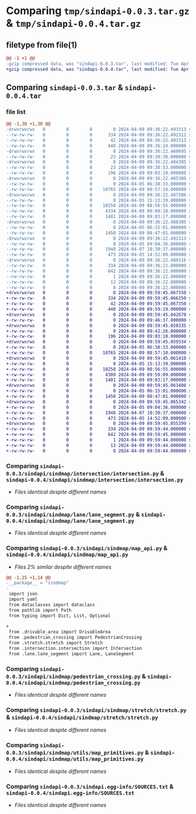 # Comparing `tmp/sindapi-0.0.3.tar.gz` & `tmp/sindapi-0.0.4.tar.gz`

## filetype from file(1)

```diff
@@ -1 +1 @@
-gzip compressed data, was "sindapi-0.0.3.tar", last modified: Tue Apr  9 09:36:22 2024, max compression
+gzip compressed data, was "sindapi-0.0.4.tar", last modified: Tue Apr  9 09:59:45 2024, max compression
```

## Comparing `sindapi-0.0.3.tar` & `sindapi-0.0.4.tar`

### file list

```diff
@@ -1,30 +1,30 @@
-drwxrwxrwx   0        0        0        0 2024-04-09 09:36:22.493313 sindapi-0.0.3/
--rw-rw-rw-   0        0        0      334 2024-04-09 09:36:22.492312 sindapi-0.0.3/PKG-INFO
--rw-rw-rw-   0        0        0       42 2024-04-09 09:36:22.493313 sindapi-0.0.3/setup.cfg
--rw-rw-rw-   0        0        0      440 2024-04-09 09:36:14.000000 sindapi-0.0.3/setup.py
-drwxrwxrwx   0        0        0        0 2024-04-09 09:36:22.460695 sindapi-0.0.3/sindapi/
--rw-rw-rw-   0        0        0       23 2024-04-09 09:30:38.000000 sindapi-0.0.3/sindapi/__init__.py
-drwxrwxrwx   0        0        0        0 2024-04-09 09:36:22.484305 sindapi-0.0.3/sindapi/sindmap/
--rw-rw-rw-   0        0        0       23 2024-04-09 09:30:53.000000 sindapi-0.0.3/sindapi/sindmap/__init__.py
--rw-rw-rw-   0        0        0      196 2024-04-09 09:03:10.000000 sindapi-0.0.3/sindapi/sindmap/drivable_area.py
-drwxrwxrwx   0        0        0        0 2024-04-09 09:36:22.485306 sindapi-0.0.3/sindapi/sindmap/intersection/
--rw-rw-rw-   0        0        0        0 2024-04-05 06:38:33.000000 sindapi-0.0.3/sindapi/sindmap/intersection/__init__.py
--rw-rw-rw-   0        0        0    10765 2024-04-09 08:57:10.000000 sindapi-0.0.3/sindapi/sindmap/intersection/intersection.py
-drwxrwxrwx   0        0        0        0 2024-04-09 09:36:22.487306 sindapi-0.0.3/sindapi/sindmap/lane/
--rw-rw-rw-   0        0        0        0 2024-04-05 15:13:39.000000 sindapi-0.0.3/sindapi/sindmap/lane/__init__.py
--rw-rw-rw-   0        0        0    10258 2024-04-09 08:56:55.000000 sindapi-0.0.3/sindapi/sindmap/lane/lane_segment.py
--rw-rw-rw-   0        0        0     4334 2024-04-09 09:08:10.000000 sindapi-0.0.3/sindapi/sindmap/map_api.py
--rw-rw-rw-   0        0        0     1481 2024-04-09 09:03:17.000000 sindapi-0.0.3/sindapi/sindmap/pedestrian_crossing.py
-drwxrwxrwx   0        0        0        0 2024-04-09 09:36:22.488305 sindapi-0.0.3/sindapi/sindmap/stretch/
--rw-rw-rw-   0        0        0        0 2024-04-05 06:15:01.000000 sindapi-0.0.3/sindapi/sindmap/stretch/__init__.py
--rw-rw-rw-   0        0        0     1450 2024-04-09 08:47:01.000000 sindapi-0.0.3/sindapi/sindmap/stretch/stretch.py
-drwxrwxrwx   0        0        0        0 2024-04-09 09:36:22.491313 sindapi-0.0.3/sindapi/sindmap/utils/
--rw-rw-rw-   0        0        0        0 2024-04-05 09:04:36.000000 sindapi-0.0.3/sindapi/sindmap/utils/__init__.py
--rw-rw-rw-   0        0        0     1948 2024-04-07 10:30:37.000000 sindapi-0.0.3/sindapi/sindmap/utils/map_primitives.py
--rw-rw-rw-   0        0        0      473 2024-04-05 14:52:09.000000 sindapi-0.0.3/sindapi/sindmap/utils/typing.py
-drwxrwxrwx   0        0        0        0 2024-04-09 09:36:22.480316 sindapi-0.0.3/sindapi.egg-info/
--rw-rw-rw-   0        0        0      334 2024-04-09 09:36:22.000000 sindapi-0.0.3/sindapi.egg-info/PKG-INFO
--rw-rw-rw-   0        0        0      642 2024-04-09 09:36:22.000000 sindapi-0.0.3/sindapi.egg-info/SOURCES.txt
--rw-rw-rw-   0        0        0        1 2024-04-09 09:36:22.000000 sindapi-0.0.3/sindapi.egg-info/dependency_links.txt
--rw-rw-rw-   0        0        0       13 2024-04-09 09:36:22.000000 sindapi-0.0.3/sindapi.egg-info/requires.txt
--rw-rw-rw-   0        0        0        8 2024-04-09 09:36:22.000000 sindapi-0.0.3/sindapi.egg-info/top_level.txt
+drwxrwxrwx   0        0        0        0 2024-04-09 09:59:45.067350 sindapi-0.0.4/
+-rw-rw-rw-   0        0        0      334 2024-04-09 09:59:45.066350 sindapi-0.0.4/PKG-INFO
+-rw-rw-rw-   0        0        0       42 2024-04-09 09:59:45.067350 sindapi-0.0.4/setup.cfg
+-rw-rw-rw-   0        0        0      440 2024-04-09 09:59:19.000000 sindapi-0.0.4/setup.py
+drwxrwxrwx   0        0        0        0 2024-04-09 09:59:45.042678 sindapi-0.0.4/sindapi/
+-rw-rw-rw-   0        0        0        0 2024-04-09 09:46:37.000000 sindapi-0.0.4/sindapi/__init__.py
+drwxrwxrwx   0        0        0        0 2024-04-09 09:59:45.058335 sindapi-0.0.4/sindapi/sindmap/
+-rw-rw-rw-   0        0        0        0 2024-04-09 09:43:26.000000 sindapi-0.0.4/sindapi/sindmap/__init__.py
+-rw-rw-rw-   0        0        0      196 2024-04-09 09:03:10.000000 sindapi-0.0.4/sindapi/sindmap/drivable_area.py
+drwxrwxrwx   0        0        0        0 2024-04-09 09:59:45.059334 sindapi-0.0.4/sindapi/sindmap/intersection/
+-rw-rw-rw-   0        0        0        0 2024-04-05 06:38:33.000000 sindapi-0.0.4/sindapi/sindmap/intersection/__init__.py
+-rw-rw-rw-   0        0        0    10765 2024-04-09 08:57:10.000000 sindapi-0.0.4/sindapi/sindmap/intersection/intersection.py
+drwxrwxrwx   0        0        0        0 2024-04-09 09:59:45.061410 sindapi-0.0.4/sindapi/sindmap/lane/
+-rw-rw-rw-   0        0        0        0 2024-04-05 15:13:39.000000 sindapi-0.0.4/sindapi/sindmap/lane/__init__.py
+-rw-rw-rw-   0        0        0    10258 2024-04-09 08:56:55.000000 sindapi-0.0.4/sindapi/sindmap/lane/lane_segment.py
+-rw-rw-rw-   0        0        0     4309 2024-04-09 09:59:09.000000 sindapi-0.0.4/sindapi/sindmap/map_api.py
+-rw-rw-rw-   0        0        0     1481 2024-04-09 09:03:17.000000 sindapi-0.0.4/sindapi/sindmap/pedestrian_crossing.py
+drwxrwxrwx   0        0        0        0 2024-04-09 09:59:45.063408 sindapi-0.0.4/sindapi/sindmap/stretch/
+-rw-rw-rw-   0        0        0        0 2024-04-05 06:15:01.000000 sindapi-0.0.4/sindapi/sindmap/stretch/__init__.py
+-rw-rw-rw-   0        0        0     1450 2024-04-09 08:47:01.000000 sindapi-0.0.4/sindapi/sindmap/stretch/stretch.py
+drwxrwxrwx   0        0        0        0 2024-04-09 09:59:45.065342 sindapi-0.0.4/sindapi/sindmap/utils/
+-rw-rw-rw-   0        0        0        0 2024-04-05 09:04:36.000000 sindapi-0.0.4/sindapi/sindmap/utils/__init__.py
+-rw-rw-rw-   0        0        0     1948 2024-04-07 10:30:37.000000 sindapi-0.0.4/sindapi/sindmap/utils/map_primitives.py
+-rw-rw-rw-   0        0        0      473 2024-04-05 14:52:09.000000 sindapi-0.0.4/sindapi/sindmap/utils/typing.py
+drwxrwxrwx   0        0        0        0 2024-04-09 09:59:45.055399 sindapi-0.0.4/sindapi.egg-info/
+-rw-rw-rw-   0        0        0      334 2024-04-09 09:59:44.000000 sindapi-0.0.4/sindapi.egg-info/PKG-INFO
+-rw-rw-rw-   0        0        0      642 2024-04-09 09:59:45.000000 sindapi-0.0.4/sindapi.egg-info/SOURCES.txt
+-rw-rw-rw-   0        0        0        1 2024-04-09 09:59:44.000000 sindapi-0.0.4/sindapi.egg-info/dependency_links.txt
+-rw-rw-rw-   0        0        0       13 2024-04-09 09:59:44.000000 sindapi-0.0.4/sindapi.egg-info/requires.txt
+-rw-rw-rw-   0        0        0        8 2024-04-09 09:59:44.000000 sindapi-0.0.4/sindapi.egg-info/top_level.txt
```

### Comparing `sindapi-0.0.3/sindapi/sindmap/intersection/intersection.py` & `sindapi-0.0.4/sindapi/sindmap/intersection/intersection.py`

 * *Files identical despite different names*

### Comparing `sindapi-0.0.3/sindapi/sindmap/lane/lane_segment.py` & `sindapi-0.0.4/sindapi/sindmap/lane/lane_segment.py`

 * *Files identical despite different names*

### Comparing `sindapi-0.0.3/sindapi/sindmap/map_api.py` & `sindapi-0.0.4/sindapi/sindmap/map_api.py`

 * *Files 2% similar despite different names*

```diff
@@ -1,15 +1,14 @@
-__package__ = "sindmap"
-
 import json
 import yaml
 from dataclasses import dataclass
 from pathlib import Path
 from typing import Dict, List, Optional
 
+
 from .drivable_area import DrivableArea
 from .pedestrian_crossing import PedestrianCrossing
 from .stretch.stretch import Stretch
 from .intersection.intersection import Intersection
 from .lane.lane_segment import Lane, LaneSegment
```

### Comparing `sindapi-0.0.3/sindapi/sindmap/pedestrian_crossing.py` & `sindapi-0.0.4/sindapi/sindmap/pedestrian_crossing.py`

 * *Files identical despite different names*

### Comparing `sindapi-0.0.3/sindapi/sindmap/stretch/stretch.py` & `sindapi-0.0.4/sindapi/sindmap/stretch/stretch.py`

 * *Files identical despite different names*

### Comparing `sindapi-0.0.3/sindapi/sindmap/utils/map_primitives.py` & `sindapi-0.0.4/sindapi/sindmap/utils/map_primitives.py`

 * *Files identical despite different names*

### Comparing `sindapi-0.0.3/sindapi.egg-info/SOURCES.txt` & `sindapi-0.0.4/sindapi.egg-info/SOURCES.txt`

 * *Files identical despite different names*

